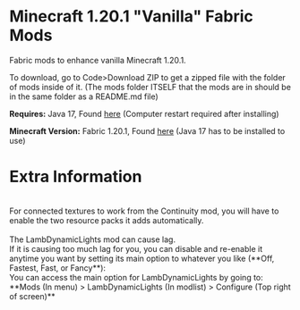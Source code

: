 # Minecraft 1.20.1 "Vanilla" Fabric Mods
Fabric mods to enhance vanilla Minecraft 1.20.1.

To download, go to Code>Download ZIP to get a zipped file with the folder of mods inside of it. (The mods folder ITSELF that the mods are in should be in the same folder as a README.md file)

**Requires:** Java 17, Found [here](https://download.oracle.com/java/17/archive/jdk-17.0.7_windows-x64_bin.exe) (Computer restart required after installing)

**Minecraft Version:** Fabric 1.20.1, Found [here](https://fabricmc.net/use/installer/) (Java 17 has to be installed to use)

# Extra Information
<br>
For connected textures to work from the Continuity mod, you will have to enable the two resource packs it adds automatically.<br>
<br>
The LambDynamicLights mod can cause lag.<br>
If it is causing too much lag for you, you can disable and re-enable it anytime you want by setting its main option to whatever you like (**Off, Fastest, Fast, or Fancy**):<br>
You can access the main option for LambDynamicLights by going to:<br>
**Mods (In menu) > LambDynamicLights (In modlist) > Configure (Top right of screen)**<br>
